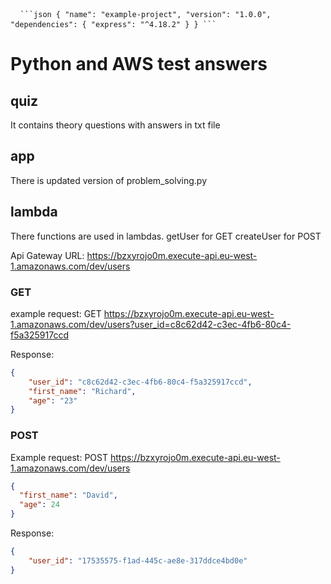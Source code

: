 <pre> <code> ```json { "name": "example-project", "version": "1.0.0", "dependencies": { "express": "^4.18.2" } } ``` </code> </pre>

# Python and AWS test answers

## quiz
It contains theory questions with answers in txt file

## app
There is updated version of problem_solving.py

## lambda
There functions are used in lambdas.
getUser for GET
createUser for POST

Api Gateway URL: https://bzxyrojo0m.execute-api.eu-west-1.amazonaws.com/dev/users

### GET
example request:
GET https://bzxyrojo0m.execute-api.eu-west-1.amazonaws.com/dev/users?user_id=c8c62d42-c3ec-4fb6-80c4-f5a325917ccd

Response:
```json
{
    "user_id": "c8c62d42-c3ec-4fb6-80c4-f5a325917ccd",
    "first_name": "Richard",
    "age": "23"
}
```

### POST
Example request:
POST https://bzxyrojo0m.execute-api.eu-west-1.amazonaws.com/dev/users
```json
{
  "first_name": "David",
  "age": 24
}
```
Response:
```json
{
    "user_id": "17535575-f1ad-445c-ae8e-317ddce4bd0e"
}
```
